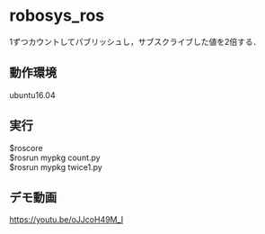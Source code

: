 # robosys_ros
1ずつカウントしてパブリッシュし，サブスクライブした値を2倍する．

## 動作環境
ubuntu16.04

## 実行
$roscore  
$rosrun mypkg count.py  
$rosrun mypkg twice1.py  

## デモ動画
https://youtu.be/oJJcoH49M_I
